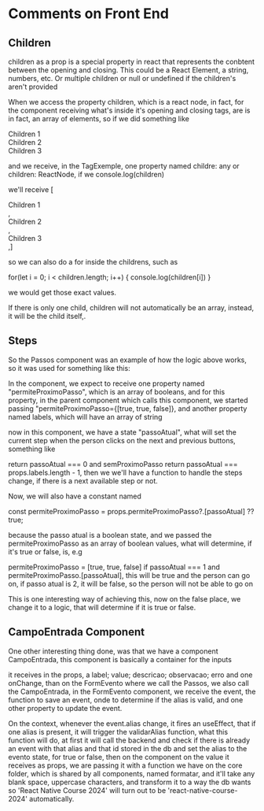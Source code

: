 # Comments on Front End

## Children

children as a prop is a special property in react that represents the conbtent between the opening and closing. This could
be a React Element, a string, numbers, etc. Or multiple children or null or undefined if the children's aren't provided

When we access the property children, which is a react node, in fact, for the component receiving what's inside it's opening
and closing tags, are is in fact, an array of elements, so if we did something like

<TagExample> 
  <div>Children 1</Children1>
  <div>Children 2</Children1>
  <div>Children 3</Children1>
</TagExample>

and we receive, in the TagExemple, one property named childre: any or children: ReactNode, if we console.log(children)

we'll receive [<div>Children 1</div>, <div>Children 2</div>, <div>Children 3</div>,]

so we can also do a for inside the childrens, such as

for(let i = 0; i < children.length; i++) {
  console.log(children[i])
}

we would get those exact values.

If there is only one child, children will not automatically be an array, instead, it will be the child itself,.

## Steps

So the Passos component was an example of how the logic above works, so it was used for something like this:

In the component, we expect to receive one property named "permiteProximoPasso", which is an array of booleans, and for
this property, in the parent component which calls this component, we started passing "permiteProximoPasso={[true, true, false]},
and another property named labels, which will have an array of string

now in this component, we have a state "passoAtual", what will set the current step when the person clicks on the next and
previous buttons, something like

return passoAtual === 0 and semProximoPasso return passoAtual === props.labels.length - 1, then we we'll have a function
to handle the steps change, if there is a next available step or not.

Now, we will also have a constant named

const permiteProximoPasso = props.permiteProximoPasso?.[passoAtual] ?? true;

because the passo atual is a boolean state, and we passed the permiteProximoPasso as an array of  boolean values, what will
determine, if it's true or false, is, e.g

permiteProximoPasso = [true, true, false]
if passoAtual === 1 and permiteProximoPasso.[passoAtual], this will be true and the person can go on, if passo atual is
2, it will be false, so the person will not be able to go on

This is one interesting way of achieving this, now on the false place, we change it to a logic, that will determine if it
is true or false.

## CampoEntrada Component

One other interesting thing done, was that we have a component CampoEntrada, this component is basically a container for
the inputs

it receives in the props, a label; value; descricao; observacao; erro and one onChange, than on the FormEvento where we call
the Passos, we also call the CampoEntrada, in the FormEvento component, we receive the event, the function to save an event,
onde to determine if the alias is valid, and one other property to update the event.

On the context, whenever the event.alias change, it fires an useEffect, that if one alias is present, it will trigger the
validarAlias function, what this function will do, at first it will call the backend and check if there is already an event
with that alias and that id stored in the db and set the alias to the evento state, for true or false, then on the component
on the value it receives as props, we are passing it with a function we have on the core folder, which is shared by all 
components, named formatar, and it'll take any blank space, uppercase characters, and transform it to a way the db wants
so 'React Native Course 2024' will turn out to be 'react-native-course-2024' automatically.



















## 